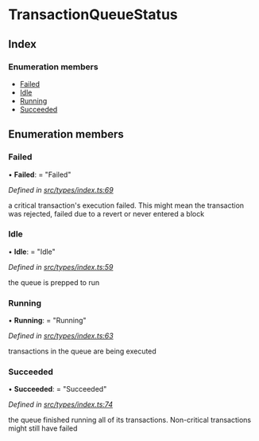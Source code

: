 # TransactionQueueStatus

## Index

### Enumeration members

* [Failed](transactionqueuestatus.md#failed)
* [Idle](transactionqueuestatus.md#idle)
* [Running](transactionqueuestatus.md#running)
* [Succeeded](transactionqueuestatus.md#succeeded)

## Enumeration members

### Failed

• **Failed**: = "Failed"

_Defined in_ [_src/types/index.ts:69_](https://github.com/PolymathNetwork/polymesh-sdk/blob/a0872cf4/src/types/index.ts#L69)

a critical transaction's execution failed. This might mean the transaction was rejected, failed due to a revert or never entered a block

### Idle

• **Idle**: = "Idle"

_Defined in_ [_src/types/index.ts:59_](https://github.com/PolymathNetwork/polymesh-sdk/blob/a0872cf4/src/types/index.ts#L59)

the queue is prepped to run

### Running

• **Running**: = "Running"

_Defined in_ [_src/types/index.ts:63_](https://github.com/PolymathNetwork/polymesh-sdk/blob/a0872cf4/src/types/index.ts#L63)

transactions in the queue are being executed

### Succeeded

• **Succeeded**: = "Succeeded"

_Defined in_ [_src/types/index.ts:74_](https://github.com/PolymathNetwork/polymesh-sdk/blob/a0872cf4/src/types/index.ts#L74)

the queue finished running all of its transactions. Non-critical transactions might still have failed

